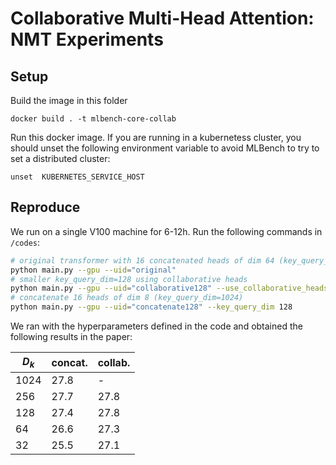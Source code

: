 # Collaborative Multi-Head Attention: NMT Experiments

## Setup

Build the image in this folder

```
docker build . -t mlbench-core-collab
```

Run this docker image. If you are running in a kubernetess cluster, you should unset the following environment variable to avoid MLBench to try to set a distributed cluster:

```
unset  KUBERNETES_SERVICE_HOST
```

## Reproduce

We run on a single V100 machine for 6-12h. Run the following commands in `/codes`:

```bash
# original transformer with 16 concatenated heads of dim 64 (key_query_dim=1024)
python main.py --gpu --uid="original"
# smaller key_query_dim=128 using collaborative heads
python main.py --gpu --uid="collaborative128" --use_collaborative_heads --key_query_dim 128
# concatenate 16 heads of dim 8 (key_query_dim=1024)
python main.py --gpu --uid="concatenate128" --key_query_dim 128
```

We ran with the hyperparameters defined in the code and obtained the following results in the paper:

| $D_k$ | concat. | collab.
| ----- | ------- | -------
|  1024 | 27.8    |   -
|   256 | 27.7    |   27.8
|   128 | 27.4    |   27.8
|    64 | 26.6    |   27.3
|    32 | 25.5    |   27.1
